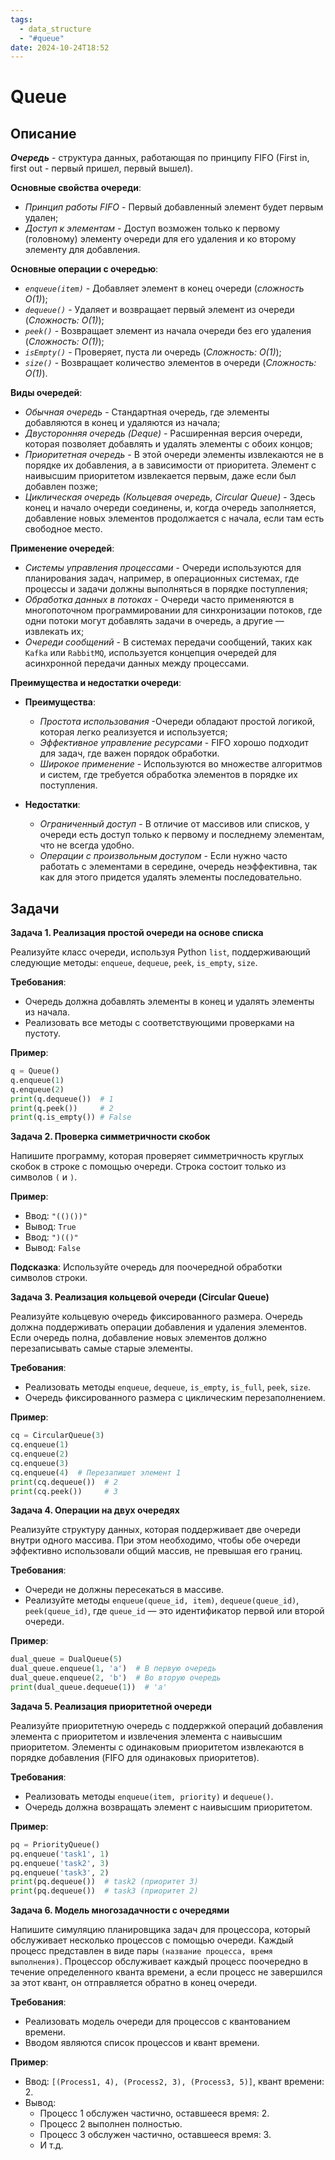 ```yaml
---
tags:
  - data_structure
  - "#queue"
date: 2024-10-24T18:52
---
```

# Queue

## Описание

***Очередь*** - структура данных, работающая по принципу FIFO (First in, first out - первый пришел, первый вышел). 

**Основные свойства очереди**:

- *Принцип работы FIFO* - Первый добавленный элемент будет первым удален;
- *Доступ к элементам* - Доступ возможен только к первому (головному) элементу очереди для его удаления и ко второму элементу для добавления.

**Основные операции с очередью**:

- *`enqueue(item)`* - Добавляет элемент в конец очереди (*сложность O(1)*);
- *`dequeue()`*  - Удаляет и возвращает первый элемент из очереди (*Сложность: O(1)*);
- *`peek()`* - Возвращает элемент из начала очереди без его удаления (*Сложность: O(1)*);
- *`isEmpty()`*  - Проверяет, пуста ли очередь (*Сложность: O(1)*);
- *`size()`* - Возвращает количество элементов в очереди (*Сложность: O(1)*).

**Виды очередей**:

- *Обычная очередь* - Стандартная очередь, где элементы добавляются в конец и удаляются из начала;
- *Двусторонняя очередь (Deque)* - Расширенная версия очереди, которая позволяет добавлять и удалять элементы с обоих концов;
- *Приоритетная очередь* - В этой очереди элементы извлекаются не в порядке их добавления, а в зависимости от приоритета. Элемент с наивысшим приоритетом извлекается первым, даже если был добавлен позже;
- *Циклическая очередь (Кольцевая очередь, Circular Queue)* - Здесь конец и начало очереди соединены, и, когда очередь заполняется, добавление новых элементов продолжается с начала, если там есть свободное место.

**Применение очередей**:

- *Системы управления процессами* - Очереди используются для планирования задач, например, в операционных системах, где процессы и задачи должны выполняться в порядке поступления;
- *Обработка данных в потоках* - Очереди часто применяются в многопоточном программировании для синхронизации потоков, где одни потоки могут добавлять задачи в очередь, а другие — извлекать их;
- *Очереди сообщений* - В системах передачи сообщений, таких как `Kafka` или `RabbitMQ`, используется концепция очередей для асинхронной передачи данных между процессами.

**Преимущества и недостатки очереди**:

- **Преимущества**:
	
	- *Простота использования* -Очереди обладают простой логикой, которая легко реализуется и используется;
	- *Эффективное управление ресурсами* - FIFO хорошо подходит для задач, где важен порядок обработки.
	- *Широкое применение* - Используются во множестве алгоритмов и систем, где требуется обработка элементов в порядке их поступления.

- **Недостатки**:

	- *Ограниченный доступ* - В отличие от массивов или списков, у очереди есть доступ только к первому и последнему элементам, что не всегда удобно.
	- *Операции с произвольным доступом* - Если нужно часто работать с элементами в середине, очередь неэффективна, так как для этого придется удалять элементы последовательно.

## Задачи

**Задача 1. Реализация простой очереди на основе списка**

Реализуйте класс очереди, используя Python `list`, поддерживающий следующие методы: `enqueue`, `dequeue`, `peek`, `is_empty`, `size`.

**Требования**:

- Очередь должна добавлять элементы в конец и удалять элементы из начала.
- Реализовать все методы с соответствующими проверками на пустоту.

**Пример**:

```python
q = Queue()
q.enqueue(1)
q.enqueue(2)
print(q.dequeue())  # 1
print(q.peek())     # 2
print(q.is_empty()) # False
```

**Задача 2. Проверка симметричности скобок**

Напишите программу, которая проверяет симметричность круглых скобок в строке с помощью очереди. Строка состоит только из символов `(` и `)`.

**Пример**:

- Ввод: `"(()())"`
- Вывод: `True`
- Ввод: `")(()"`
- Вывод: `False`

**Подсказка**: Используйте очередь для поочередной обработки символов строки.

**Задача 3. Реализация кольцевой очереди (Circular Queue)**

Реализуйте кольцевую очередь фиксированного размера. Очередь должна поддерживать операции добавления и удаления элементов. Если очередь полна, добавление новых элементов должно перезаписывать самые старые элементы.

**Требования**:

- Реализовать методы `enqueue`, `dequeue`, `is_empty`, `is_full`, `peek`, `size`.
- Очередь фиксированного размера с циклическим перезаполнением.

**Пример**:

```python
cq = CircularQueue(3)
cq.enqueue(1)
cq.enqueue(2)
cq.enqueue(3)
cq.enqueue(4)  # Перезапишет элемент 1
print(cq.dequeue())  # 2
print(cq.peek())     # 3
```

**Задача 4. Операции на двух очередях**

Реализуйте структуру данных, которая поддерживает две очереди внутри одного массива. При этом необходимо, чтобы обе очереди эффективно использовали общий массив, не превышая его границ.

**Требования**:

- Очереди не должны пересекаться в массиве.
- Реализуйте методы `enqueue(queue_id, item)`, `dequeue(queue_id)`, `peek(queue_id)`, где `queue_id` — это идентификатор первой или второй очереди.

**Пример**:

```python
dual_queue = DualQueue(5)
dual_queue.enqueue(1, 'a')  # В первую очередь
dual_queue.enqueue(2, 'b')  # Во вторую очередь
print(dual_queue.dequeue(1))  # 'a'
```

**Задача 5. Реализация приоритетной очереди**

Реализуйте приоритетную очередь с поддержкой операций добавления элемента с приоритетом и извлечения элемента с наивысшим приоритетом. Элементы с одинаковым приоритетом извлекаются в порядке добавления (FIFO для одинаковых приоритетов).

**Требования**:

- Реализовать методы `enqueue(item, priority)` и `dequeue()`.
- Очередь должна возвращать элемент с наивысшим приоритетом.

**Пример**:

```python
pq = PriorityQueue()
pq.enqueue('task1', 1)
pq.enqueue('task2', 3)
pq.enqueue('task3', 2)
print(pq.dequeue())  # task2 (приоритет 3)
print(pq.dequeue())  # task3 (приоритет 2)
```

**Задача 6. Модель многозадачности с очередями**

Напишите симуляцию планировщика задач для процессора, который обслуживает несколько процессов с помощью очереди. Каждый процесс представлен в виде пары `(название процесса, время выполнения)`. Процессор обслуживает каждый процесс поочередно в течение определенного кванта времени, а если процесс не завершился за этот квант, он отправляется обратно в конец очереди.

**Требования**:

- Реализовать модель очереди для процессов с квантованием времени.
- Вводом являются список процессов и квант времени.

**Пример**:

- Ввод: `[(Process1, 4), (Process2, 3), (Process3, 5)]`, квант времени: 2.
- Вывод: 
	- Процесс 1 обслужен частично, оставшееся время: 2.
	- Процесс 2 выполнен полностью.
	- Процесс 3 обслужен частично, оставшееся время: 3.
	- И т.д.
